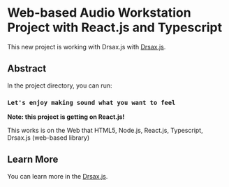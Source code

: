 # Web-based Audio Workstation Project with React.js and Typescript

This new project is working with Drsax.js with [Drsax.js](https://drsax.github.io/DrSAX/lib.1.8.html).

## Abstract

In the project directory, you can run:

### `Let's enjoy making sound what you want to feel`

**Note: this project is getting on React.js!**

This works is on the Web that HTML5, Node.js, React.js, Typescript, Drsax.js (web-based library)

## Learn More

You can learn more in the [Drsax.js](https://drsax.github.io/DrSAX/lib.1.8.html).


